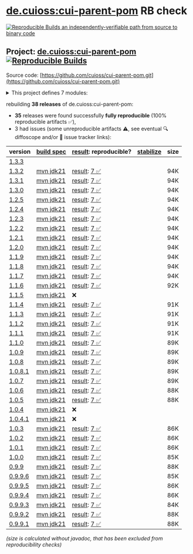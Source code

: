 [de.cuioss:cui-parent-pom](https://central.sonatype.com/artifact/de.cuioss/cui-parent-pom/versions) RB check
=======

[![Reproducible Builds](https://reproducible-builds.org/images/logos/rb.svg) an independently-verifiable path from source to binary code](https://reproducible-builds.org/)

## Project: [de.cuioss:cui-parent-pom](https://central.sonatype.com/artifact/de.cuioss/cui-parent-pom/versions) [![Reproducible Builds](https://img.shields.io/endpoint?url=https://raw.githubusercontent.com/jvm-repo-rebuild/reproducible-central/master/content/de/cuioss/cui-parent-pom/badge.json)](https://github.com/jvm-repo-rebuild/reproducible-central/blob/master/content/de/cuioss/cui-parent-pom/README.md)

Source code: [https://github.com/cuioss/cui-parent-pom.git](https://github.com/cuioss/cui-parent-pom.git)

<details><summary>This project defines 7 modules:</summary>

* [de.cuioss:cui-java-bom](https://central.sonatype.com/artifact/de.cuioss/cui-java-bom/overview)
* [de.cuioss:cui-java-parent](https://central.sonatype.com/artifact/de.cuioss/cui-java-parent/overview)
* [de.cuioss:cui-parent-pom](https://central.sonatype.com/artifact/de.cuioss/cui-parent-pom/overview)
* [de.cuioss:java-ee-10-bom](https://central.sonatype.com/artifact/de.cuioss/java-ee-10-bom/overview)
* [de.cuioss:java-ee-bom](https://central.sonatype.com/artifact/de.cuioss/java-ee-bom/overview)
* [de.cuioss:java-ee-orthogonal](https://central.sonatype.com/artifact/de.cuioss/java-ee-orthogonal/overview)
* [de.cuioss:quarkus-bom](https://central.sonatype.com/artifact/de.cuioss/quarkus-bom/overview)
</details>

rebuilding **38 releases** of de.cuioss:cui-parent-pom:
- **35** releases were found successfully **fully reproducible** (100% reproducible artifacts :white_check_mark:),
- 3 had issues (some unreproducible artifacts :warning:, see eventual :mag: diffoscope and/or :memo: issue tracker links):

| version | [build spec](/BUILDSPEC.md) | [result](https://reproducible-builds.org/docs/jvm/): reproducible? | [stabilize](https://github.com/google/oss-rebuild/blob/main/cmd/stabilize/README.md) | size |
| -- | --------- | ------ | ------ | -- |
| [1.3.3](https://central.sonatype.com/artifact/de.cuioss/cui-parent-pom/1.3.3/pom) | | | |
| [1.3.2](https://central.sonatype.com/artifact/de.cuioss/cui-parent-pom/1.3.2/pom) | [mvn jdk21](cui-parent-pom-1.3.2.buildspec) | [result](cui-parent-pom-1.3.2.buildinfo): [7 :white_check_mark: ](cui-parent-pom-1.3.2.buildcompare) | | 94K |
| [1.3.1](https://central.sonatype.com/artifact/de.cuioss/cui-parent-pom/1.3.1/pom) | [mvn jdk21](cui-parent-pom-1.3.1.buildspec) | [result](cui-parent-pom-1.3.1.buildinfo): [7 :white_check_mark: ](cui-parent-pom-1.3.1.buildcompare) | | 94K |
| [1.3.0](https://central.sonatype.com/artifact/de.cuioss/cui-parent-pom/1.3.0/pom) | [mvn jdk21](cui-parent-pom-1.3.0.buildspec) | [result](cui-parent-pom-1.3.0.buildinfo): [7 :white_check_mark: ](cui-parent-pom-1.3.0.buildcompare) | | 94K |
| [1.2.5](https://central.sonatype.com/artifact/de.cuioss/cui-parent-pom/1.2.5/pom) | [mvn jdk21](cui-parent-pom-1.2.5.buildspec) | [result](cui-parent-pom-1.2.5.buildinfo): [7 :white_check_mark: ](cui-parent-pom-1.2.5.buildcompare) | | 94K |
| [1.2.4](https://central.sonatype.com/artifact/de.cuioss/cui-parent-pom/1.2.4/pom) | [mvn jdk21](cui-parent-pom-1.2.4.buildspec) | [result](cui-parent-pom-1.2.4.buildinfo): [7 :white_check_mark: ](cui-parent-pom-1.2.4.buildcompare) | | 94K |
| [1.2.3](https://central.sonatype.com/artifact/de.cuioss/cui-parent-pom/1.2.3/pom) | [mvn jdk21](cui-parent-pom-1.2.3.buildspec) | [result](cui-parent-pom-1.2.3.buildinfo): [7 :white_check_mark: ](cui-parent-pom-1.2.3.buildcompare) | | 94K |
| [1.2.2](https://central.sonatype.com/artifact/de.cuioss/cui-parent-pom/1.2.2/pom) | [mvn jdk21](cui-parent-pom-1.2.2.buildspec) | [result](cui-parent-pom-1.2.2.buildinfo): [7 :white_check_mark: ](cui-parent-pom-1.2.2.buildcompare) | | 94K |
| [1.2.1](https://central.sonatype.com/artifact/de.cuioss/cui-parent-pom/1.2.1/pom) | [mvn jdk21](cui-parent-pom-1.2.1.buildspec) | [result](cui-parent-pom-1.2.1.buildinfo): [7 :white_check_mark: ](cui-parent-pom-1.2.1.buildcompare) | | 94K |
| [1.2.0](https://central.sonatype.com/artifact/de.cuioss/cui-parent-pom/1.2.0/pom) | [mvn jdk21](cui-parent-pom-1.2.0.buildspec) | [result](cui-parent-pom-1.2.0.buildinfo): [7 :white_check_mark: ](cui-parent-pom-1.2.0.buildcompare) | | 94K |
| [1.1.9](https://central.sonatype.com/artifact/de.cuioss/cui-parent-pom/1.1.9/pom) | [mvn jdk21](cui-parent-pom-1.1.9.buildspec) | [result](cui-parent-pom-1.1.9.buildinfo): [7 :white_check_mark: ](cui-parent-pom-1.1.9.buildcompare) | | 94K |
| [1.1.8](https://central.sonatype.com/artifact/de.cuioss/cui-parent-pom/1.1.8/pom) | [mvn jdk21](cui-parent-pom-1.1.8.buildspec) | [result](cui-parent-pom-1.1.8.buildinfo): [7 :white_check_mark: ](cui-parent-pom-1.1.8.buildcompare) | | 94K |
| [1.1.7](https://central.sonatype.com/artifact/de.cuioss/cui-parent-pom/1.1.7/pom) | [mvn jdk21](cui-parent-pom-1.1.7.buildspec) | [result](cui-parent-pom-1.1.7.buildinfo): [7 :white_check_mark: ](cui-parent-pom-1.1.7.buildcompare) | | 94K |
| [1.1.6](https://central.sonatype.com/artifact/de.cuioss/cui-parent-pom/1.1.6/pom) | [mvn jdk21](cui-parent-pom-1.1.6.buildspec) | [result](cui-parent-pom-1.1.6.buildinfo): [7 :white_check_mark: ](cui-parent-pom-1.1.6.buildcompare) | | 92K |
| [1.1.5](https://central.sonatype.com/artifact/de.cuioss/cui-parent-pom/1.1.5/pom) | [mvn jdk21](cui-parent-pom-1.1.5.buildspec) | :x: | |
| [1.1.4](https://central.sonatype.com/artifact/de.cuioss/cui-parent-pom/1.1.4/pom) | [mvn jdk21](cui-parent-pom-1.1.4.buildspec) | [result](cui-parent-pom-1.1.4.buildinfo): [7 :white_check_mark: ](cui-parent-pom-1.1.4.buildcompare) | | 91K |
| [1.1.3](https://central.sonatype.com/artifact/de.cuioss/cui-parent-pom/1.1.3/pom) | [mvn jdk21](cui-parent-pom-1.1.3.buildspec) | [result](cui-parent-pom-1.1.3.buildinfo): [7 :white_check_mark: ](cui-parent-pom-1.1.3.buildcompare) | | 91K |
| [1.1.2](https://central.sonatype.com/artifact/de.cuioss/cui-parent-pom/1.1.2/pom) | [mvn jdk21](cui-parent-pom-1.1.2.buildspec) | [result](cui-parent-pom-1.1.2.buildinfo): [7 :white_check_mark: ](cui-parent-pom-1.1.2.buildcompare) | | 91K |
| [1.1.1](https://central.sonatype.com/artifact/de.cuioss/cui-parent-pom/1.1.1/pom) | [mvn jdk21](cui-parent-pom-1.1.1.buildspec) | [result](cui-parent-pom-1.1.1.buildinfo): [7 :white_check_mark: ](cui-parent-pom-1.1.1.buildcompare) | | 91K |
| [1.1.0](https://central.sonatype.com/artifact/de.cuioss/cui-parent-pom/1.1.0/pom) | [mvn jdk21](cui-parent-pom-1.1.0.buildspec) | [result](cui-parent-pom-1.1.0.buildinfo): [7 :white_check_mark: ](cui-parent-pom-1.1.0.buildcompare) | | 89K |
| [1.0.9](https://central.sonatype.com/artifact/de.cuioss/cui-parent-pom/1.0.9/pom) | [mvn jdk21](cui-parent-pom-1.0.9.buildspec) | [result](cui-parent-pom-1.0.9.buildinfo): [7 :white_check_mark: ](cui-parent-pom-1.0.9.buildcompare) | | 89K |
| [1.0.8](https://central.sonatype.com/artifact/de.cuioss/cui-parent-pom/1.0.8/pom) | [mvn jdk21](cui-parent-pom-1.0.8.buildspec) | [result](cui-parent-pom-1.0.8.buildinfo): [7 :white_check_mark: ](cui-parent-pom-1.0.8.buildcompare) | | 89K |
| [1.0.8.1](https://central.sonatype.com/artifact/de.cuioss/cui-parent-pom/1.0.8.1/pom) | [mvn jdk21](cui-parent-pom-1.0.8.1.buildspec) | [result](cui-parent-pom-1.0.8.1.buildinfo): [7 :white_check_mark: ](cui-parent-pom-1.0.8.1.buildcompare) | | 89K |
| [1.0.7](https://central.sonatype.com/artifact/de.cuioss/cui-parent-pom/1.0.7/pom) | [mvn jdk21](cui-parent-pom-1.0.7.buildspec) | [result](cui-parent-pom-1.0.7.buildinfo): [7 :white_check_mark: ](cui-parent-pom-1.0.7.buildcompare) | | 89K |
| [1.0.6](https://central.sonatype.com/artifact/de.cuioss/cui-parent-pom/1.0.6/pom) | [mvn jdk21](cui-parent-pom-1.0.6.buildspec) | [result](cui-parent-pom-1.0.6.buildinfo): [7 :white_check_mark: ](cui-parent-pom-1.0.6.buildcompare) | | 88K |
| [1.0.5](https://central.sonatype.com/artifact/de.cuioss/cui-parent-pom/1.0.5/pom) | [mvn jdk21](cui-parent-pom-1.0.5.buildspec) | [result](cui-parent-pom-1.0.5.buildinfo): [7 :white_check_mark: ](cui-parent-pom-1.0.5.buildcompare) | | 88K |
| [1.0.4](https://central.sonatype.com/artifact/de.cuioss/cui-parent-pom/1.0.4/pom) | [mvn jdk21](cui-parent-pom-1.0.4.buildspec) | :x: | |
| [1.0.4.1](https://central.sonatype.com/artifact/de.cuioss/cui-parent-pom/1.0.4.1/pom) | [mvn jdk21](cui-parent-pom-1.0.4.1.buildspec) | :x: | |
| [1.0.3](https://central.sonatype.com/artifact/de.cuioss/cui-parent-pom/1.0.3/pom) | [mvn jdk21](cui-parent-pom-1.0.3.buildspec) | [result](cui-parent-pom-1.0.3.buildinfo): [7 :white_check_mark: ](cui-parent-pom-1.0.3.buildcompare) | | 86K |
| [1.0.2](https://central.sonatype.com/artifact/de.cuioss/cui-parent-pom/1.0.2/pom) | [mvn jdk21](cui-parent-pom-1.0.2.buildspec) | [result](cui-parent-pom-1.0.2.buildinfo): [7 :white_check_mark: ](cui-parent-pom-1.0.2.buildcompare) | | 86K |
| [1.0.1](https://central.sonatype.com/artifact/de.cuioss/cui-parent-pom/1.0.1/pom) | [mvn jdk21](cui-parent-pom-1.0.1.buildspec) | [result](cui-parent-pom-1.0.1.buildinfo): [7 :white_check_mark: ](cui-parent-pom-1.0.1.buildcompare) | | 86K |
| [1.0.0](https://central.sonatype.com/artifact/de.cuioss/cui-parent-pom/1.0.0/pom) | [mvn jdk21](cui-parent-pom-1.0.0.buildspec) | [result](cui-parent-pom-1.0.0.buildinfo): [7 :white_check_mark: ](cui-parent-pom-1.0.0.buildcompare) | | 85K |
| [0.9.9](https://central.sonatype.com/artifact/de.cuioss/cui-parent-pom/0.9.9/pom) | [mvn jdk21](cui-parent-pom-0.9.9.buildspec) | [result](cui-parent-pom-0.9.9.buildinfo): [7 :white_check_mark: ](cui-parent-pom-0.9.9.buildcompare) | | 88K |
| [0.9.9.6](https://central.sonatype.com/artifact/de.cuioss/cui-parent-pom/0.9.9.6/pom) | [mvn jdk21](cui-parent-pom-0.9.9.6.buildspec) | [result](cui-parent-pom-0.9.9.6.buildinfo): [7 :white_check_mark: ](cui-parent-pom-0.9.9.6.buildcompare) | | 85K |
| [0.9.9.5](https://central.sonatype.com/artifact/de.cuioss/cui-parent-pom/0.9.9.5/pom) | [mvn jdk21](cui-parent-pom-0.9.9.5.buildspec) | [result](cui-parent-pom-0.9.9.5.buildinfo): [7 :white_check_mark: ](cui-parent-pom-0.9.9.5.buildcompare) | | 86K |
| [0.9.9.4](https://central.sonatype.com/artifact/de.cuioss/cui-parent-pom/0.9.9.4/pom) | [mvn jdk21](cui-parent-pom-0.9.9.4.buildspec) | [result](cui-parent-pom-0.9.9.4.buildinfo): [7 :white_check_mark: ](cui-parent-pom-0.9.9.4.buildcompare) | | 86K |
| [0.9.9.3](https://central.sonatype.com/artifact/de.cuioss/cui-parent-pom/0.9.9.3/pom) | [mvn jdk21](cui-parent-pom-0.9.9.3.buildspec) | [result](cui-parent-pom-0.9.9.3.buildinfo): [7 :white_check_mark: ](cui-parent-pom-0.9.9.3.buildcompare) | | 84K |
| [0.9.9.2](https://central.sonatype.com/artifact/de.cuioss/cui-parent-pom/0.9.9.2/pom) | [mvn jdk21](cui-parent-pom-0.9.9.2.buildspec) | [result](cui-parent-pom-0.9.9.2.buildinfo): [7 :white_check_mark: ](cui-parent-pom-0.9.9.2.buildcompare) | | 88K |
| [0.9.9.1](https://central.sonatype.com/artifact/de.cuioss/cui-parent-pom/0.9.9.1/pom) | [mvn jdk21](cui-parent-pom-0.9.9.1.buildspec) | [result](cui-parent-pom-0.9.9.1.buildinfo): [7 :white_check_mark: ](cui-parent-pom-0.9.9.1.buildcompare) | | 88K |

<i>(size is calculated without javadoc, that has been excluded from reproducibility checks)</i>
